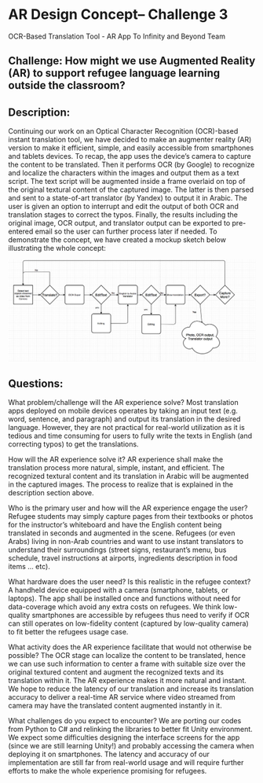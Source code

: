 # AR Design Concept– Challenge 3
OCR-Based Translation Tool - AR App
To Infinity and Beyond Team

## Challenge: How might we use Augmented Reality (AR) to support refugee language learning outside the classroom?

## Description:

Continuing our work on an Optical Character Recognition (OCR)-based instant translation tool, we have decided to make an augmenter reality (AR) version to make it efficient, simple, and easily accessible from smartphones and tablets devices. To recap, the app uses the device’s camera to capture the content to be translated. Then it performs OCR (by Google) to recognize and localize the characters within the images and output them as a text script. The text script will be augmented inside a frame overlaid on top of the original textural content of the captured image. The latter is then parsed and sent to a state-of-art translator (by Yandex) to output it in Arabic. The user is given an option to interrupt and edit the output of both OCR and translation stages to correct the typos. Finally, the results including the original image, OCR output, and translator output can be exported to pre-entered email so the user can further process later if needed.
To demonstrate the concept, we have created a mockup sketch below illustrating the whole concept:

![alt text](ArFlowchart.png)
## Questions:

What problem/challenge will the AR experience solve?
Most translation apps deployed on mobile devices operates by taking an input text (e.g. word, sentence, and paragraph) and output its translation in the desired language. However, they are not practical for real-world utilization as it is tedious and time consuming for users to fully write the texts in English (and correcting typos) to get the translations.

How will the AR experience solve it?
AR experience shall make the translation process more natural, simple, instant, and efficient. The recognized textural content and its translation in Arabic will be augmented in the captured images. The process to realize that is explained in the description section above.
 
Who is the primary user and how will the AR experience engage the user?
Refugee students may simply capture pages from their textbooks or photos for the instructor’s whiteboard and have the English content being translated in seconds and augmented in the scene. Refugees (or even Arabs) living in non-Arab countries and want to use instant translators to understand their surroundings (street signs, restaurant’s menu, bus schedule, travel instructions at airports, ingredients description in food items … etc).
	
What hardware does the user need? Is this realistic in the refugee context? 
A handheld device equipped with a camera (smartphone, tablets, or laptops). The app shall be installed once and functions without need for data-coverage which avoid any extra costs on refugees. We think low-quality smartphones are accessible by refugees thus need to verify if OCR can still operates on low-fidelity content (captured by low-quality camera) to fit better the refugees usage case. 

What activity does the AR experience facilitate that would not otherwise be possible? 
The OCR stage can localize the content to be translated, hence we can use such information to center a frame with suitable size over the original textured content and augment the recognized texts and its translation within it. The AR experience makes it more natural and instant. We hope to reduce the latency of our translation and increase its translation accuracy to deliver a real-time AR service where video streamed from camera may have the translated content augmented instantly in it.    

What challenges do you expect to encounter?
We are porting our codes from Python to C# and relinking the libraries to better fit Unity environment. We expect some difficulties designing the interface screens for the app (since we are still learning Unity!) and probably accessing the camera when deploying it on smartphones. The latency and accuracy of our implementation are still far from real-world usage and will require further efforts to make the whole experience promising for refugees.
